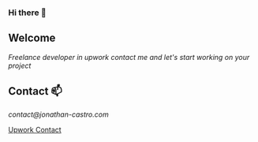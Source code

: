 ### Hi there 👋

## Welcome 

_Freelance developer in upwork contact me and let's start working on your project_

## Contact :mailbox:

_contact@jonathan-castro.com_

<a href="https://www.upwork.com/freelancers/~016c272f36ca6d79ee" target="_blank" rel=" noreferrer noopener">Upwork Contact</a>

